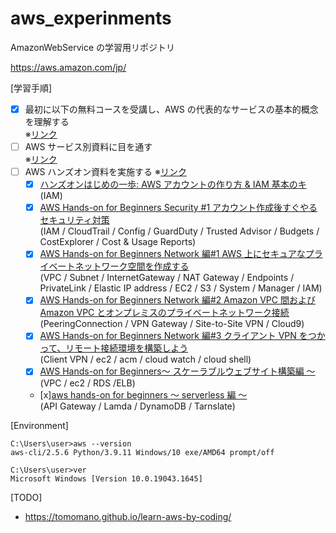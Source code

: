 # aws_experinments

AmazonWebService の学習用リポジトリ

https://aws.amazon.com/jp/

[学習手順]

- [x] 最初に以下の無料コースを受講し、AWS の代表的なサービスの基本的概念を理解する  
       ※[リンク](https://explore.skillbuilder.aws/learn/course/1875/play/27620/aws-cloud-practitioner-essentials-japanese-ri-ben-yu-shi-xie-ban)
- [ ] AWS サービス別資料に目を通す  
       ※[リンク](https://aws.amazon.com/jp/aws-jp-introduction/aws-jp-webinar-service-cut/)
- [ ] AWS ハンズオン資料を実施する
      ※[リンク](https://aws.amazon.com/jp/aws-jp-introduction/aws-jp-webinar-hands-on/)
  - [x] [ハンズオンはじめの一歩: AWS アカウントの作り方 & IAM 基本のキ](https://pages.awscloud.com/event_JAPAN_Ondemand_Hands-on-for-Beginners-1st-Step_LP.html?trk=aws_introduction_page)  
         (IAM)
  - [x] [AWS Hands-on for Beginners
        Security #1 アカウント作成後すぐやるセキュリティ対策](https://pages.awscloud.com/event_JAPAN_Ondemand_Hands-on-for-Beginners-Security-1_LP.html?trk=aws_introduction_page)  
         (IAM / CloudTrail / Config / GuardDuty / Trusted Advisor / Budgets / CostExplorer / Cost & Usage Reports)
  - [x] [AWS Hands-on for Beginners
        Network 編#1 AWS 上にセキュアなプライベートネットワーク空間を作成する](https://pages.awscloud.com/JAPAN-event-OE-Hands-on-for-Beginners-Network1-2020-reg-event-CP_143.html)  
         (VPC / Subnet / InternetGateway / NAT Gateway / Endpoints / PrivateLink / Elastic IP address / EC2 / S3 / System / Manager / IAM)
  - [x] [AWS Hands-on for Beginners
        Network 編#2 Amazon VPC 間および Amazon VPC とオンプレミスのプライベートネットワーク接続](https://pages.awscloud.com/JAPAN-event-OE-Hands-on-for-Beginners-Network2-updated-202009-reg-event-CP_873.html)  
         (PeeringConnection / VPN Gateway / Site-to-Site VPN / Cloud9)
  - [x] [AWS Hands-on for Beginners Network 編#3 クライアント VPN をつかって、リモート接続環境を構築しよう](https://pages.awscloud.com/JAPAN-event-OE-Hands-on-for-Beginners-Network-3-2022-confirmation-312.html)  
         (Client VPN / ec2 / acm / cloud watch / cloud shell)
  - [x] [AWS Hands-on for Beginners〜 スケーラブルウェブサイト構築編 〜](https://pages.awscloud.com/event_JAPAN_Hands-on-for-Beginners-Scalable_Contents.html)  
         (VPC / ec2 / RDS /ELB)
  - [x][aws hands-on for beginners 〜 serverless 編 〜](https://pages.awscloud.com/event_JAPAN_Hands-on-for-Beginners-Serverless-2019_Contents.html)  
    (API Gateway / Lamda / DynamoDB / Tarnslate)

[Environment]

```
C:\Users\user>aws --version
aws-cli/2.5.6 Python/3.9.11 Windows/10 exe/AMD64 prompt/off

C:\Users\user>ver
Microsoft Windows [Version 10.0.19043.1645]
```

[TODO]

- https://tomomano.github.io/learn-aws-by-coding/
